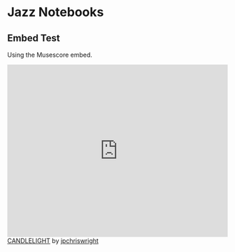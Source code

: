 # Jazz Notebooks

## Embed Test
Using the Musescore embed.

<iframe width="100%" height="394" src="https://musescore.com/user/57472104/scores/12079120/embed" frameborder="0" allowfullscreen allow="autoplay; fullscreen"></iframe><span><a href="https://musescore.com/user/57472104/scores/12079120" target="_blank">CANDLELIGHT</a> by <a href="https://musescore.com/user/57472104">jpchriswright</a></span>